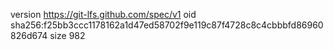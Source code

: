 version https://git-lfs.github.com/spec/v1
oid sha256:f25bb3ccc1178162a1d47ed58702f9e119c87f4728c8c4cbbbfd86960826d674
size 982
